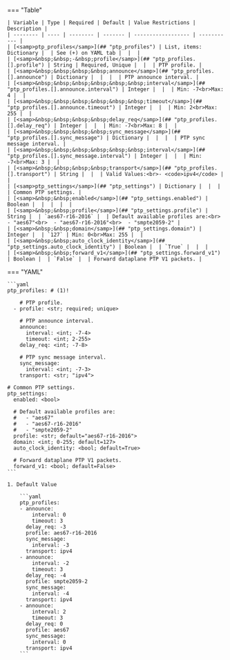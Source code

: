 <!--
  ~ Copyright (c) 2025 Arista Networks, Inc.
  ~ Use of this source code is governed by the Apache License 2.0
  ~ that can be found in the LICENSE file.
  -->
=== "Table"

    | Variable | Type | Required | Default | Value Restrictions | Description |
    | -------- | ---- | -------- | ------- | ------------------ | ----------- |
    | [<samp>ptp_profiles</samp>](## "ptp_profiles") | List, items: Dictionary |  | See (+) on YAML tab |  |  |
    | [<samp>&nbsp;&nbsp;-&nbsp;profile</samp>](## "ptp_profiles.[].profile") | String | Required, Unique |  |  | PTP profile. |
    | [<samp>&nbsp;&nbsp;&nbsp;&nbsp;announce</samp>](## "ptp_profiles.[].announce") | Dictionary |  |  |  | PTP announce interval. |
    | [<samp>&nbsp;&nbsp;&nbsp;&nbsp;&nbsp;&nbsp;interval</samp>](## "ptp_profiles.[].announce.interval") | Integer |  |  | Min: -7<br>Max: 4 |  |
    | [<samp>&nbsp;&nbsp;&nbsp;&nbsp;&nbsp;&nbsp;timeout</samp>](## "ptp_profiles.[].announce.timeout") | Integer |  |  | Min: 2<br>Max: 255 |  |
    | [<samp>&nbsp;&nbsp;&nbsp;&nbsp;delay_req</samp>](## "ptp_profiles.[].delay_req") | Integer |  |  | Min: -7<br>Max: 8 |  |
    | [<samp>&nbsp;&nbsp;&nbsp;&nbsp;sync_message</samp>](## "ptp_profiles.[].sync_message") | Dictionary |  |  |  | PTP sync message interval. |
    | [<samp>&nbsp;&nbsp;&nbsp;&nbsp;&nbsp;&nbsp;interval</samp>](## "ptp_profiles.[].sync_message.interval") | Integer |  |  | Min: -7<br>Max: 3 |  |
    | [<samp>&nbsp;&nbsp;&nbsp;&nbsp;transport</samp>](## "ptp_profiles.[].transport") | String |  |  | Valid Values:<br>- <code>ipv4</code> |  |
    | [<samp>ptp_settings</samp>](## "ptp_settings") | Dictionary |  |  |  | Common PTP settings. |
    | [<samp>&nbsp;&nbsp;enabled</samp>](## "ptp_settings.enabled") | Boolean |  |  |  |  |
    | [<samp>&nbsp;&nbsp;profile</samp>](## "ptp_settings.profile") | String |  | `aes67-r16-2016` |  | Default available profiles are:<br>  - "aes67"<br>  - "aes67-r16-2016"<br>  - "smpte2059-2" |
    | [<samp>&nbsp;&nbsp;domain</samp>](## "ptp_settings.domain") | Integer |  | `127` | Min: 0<br>Max: 255 |  |
    | [<samp>&nbsp;&nbsp;auto_clock_identity</samp>](## "ptp_settings.auto_clock_identity") | Boolean |  | `True` |  |  |
    | [<samp>&nbsp;&nbsp;forward_v1</samp>](## "ptp_settings.forward_v1") | Boolean |  | `False` |  | Forward dataplane PTP V1 packets. |

=== "YAML"

    ```yaml
    ptp_profiles: # (1)!

        # PTP profile.
      - profile: <str; required; unique>

        # PTP announce interval.
        announce:
          interval: <int; -7-4>
          timeout: <int; 2-255>
        delay_req: <int; -7-8>

        # PTP sync message interval.
        sync_message:
          interval: <int; -7-3>
        transport: <str; "ipv4">

    # Common PTP settings.
    ptp_settings:
      enabled: <bool>

      # Default available profiles are:
      #   - "aes67"
      #   - "aes67-r16-2016"
      #   - "smpte2059-2"
      profile: <str; default="aes67-r16-2016">
      domain: <int; 0-255; default=127>
      auto_clock_identity: <bool; default=True>

      # Forward dataplane PTP V1 packets.
      forward_v1: <bool; default=False>
    ```

    1. Default Value

        ```yaml
        ptp_profiles:
        - announce:
            interval: 0
            timeout: 3
          delay_req: -3
          profile: aes67-r16-2016
          sync_message:
            interval: -3
          transport: ipv4
        - announce:
            interval: -2
            timeout: 3
          delay_req: -4
          profile: smpte2059-2
          sync_message:
            interval: -4
          transport: ipv4
        - announce:
            interval: 2
            timeout: 3
          delay_req: 0
          profile: aes67
          sync_message:
            interval: 0
          transport: ipv4
        ```
